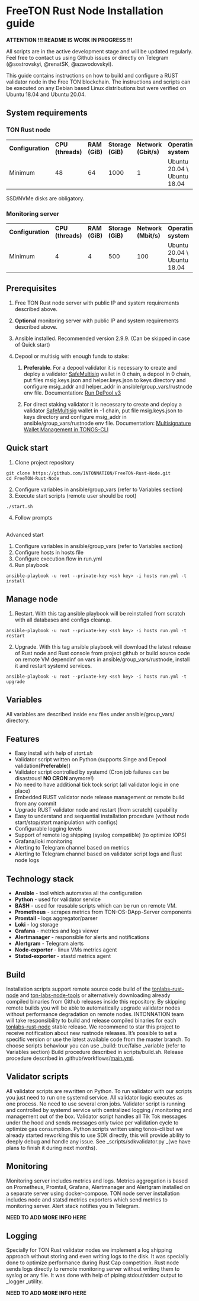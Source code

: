 
# **FreeTON Rust Node Installation guide**

**ATTENTION !!! README IS WORK IN PROGRESS !!!**

All scripts are in the active development stage and will be updated regularly. Feel free to contact us using Github issues or directly on Telegram (@sostrovskyi, @renatSK, @azavodovskyi).

This guide contains instructions on how to build and configure a RUST validator node in the Free TON blockchain. The instructions and scripts can be executed on any Debian based Linux distributions but were verified on Ubuntu 18.04 and Ubuntu 20.04.


## System requirements


### TON Rust node


<table>
  <tr>
   <td><strong>Configuration</strong>
   </td>
   <td><strong>CPU (threads)</strong>
   </td>
   <td><strong>RAM (GiB)</strong>
   </td>
   <td><strong>Storage (GiB)</strong>
   </td>
   <td><strong>Network (Gbit/s)</strong>
   </td>
   <td><strong>Operating system</strong>
   </td>
  </tr>
  <tr>
   <td>Minimum
   </td>
   <td>48
   </td>
   <td>64
   </td>
   <td>1000
   </td>
   <td>1
   </td>
   <td>Ubuntu 20.04 \
Ubuntu 18.04
   </td>
  </tr>
</table>


SSD/NVMe disks are obligatory.


### Monitoring server


<table>
  <tr>
   <td><strong>Configuration</strong>
   </td>
   <td><strong>CPU (threads)</strong>
   </td>
   <td><strong>RAM (GiB)</strong>
   </td>
   <td><strong>Storage (GiB)</strong>
   </td>
   <td><strong>Network (Mbit/s)</strong>
   </td>
   <td><strong>Operating system</strong>
   </td>
  </tr>
  <tr>
   <td>Minimum
   </td>
   <td>4
   </td>
   <td>4
   </td>
   <td>500
   </td>
   <td>100
   </td>
   <td>Ubuntu 20.04 \
Ubuntu 18.04
   </td>
  </tr>
</table>

## Prerequisites

1. Free TON Rust node server with public IP and system requirements described above.
2. **Optional** monitoring server with public IP and system requirements described above.
3. Ansible installed. Recommended version 2.9.9. (Can be skipped in case of Quick start)
4. Depool or multisig with enough funds to stake:

    1. **Preferable**. For a depool validator it is necessary to create and deploy a validator [SafeMultisig](https://github.com/tonlabs/ton-labs-contracts/tree/master/solidity/safemultisig) wallet in 0 chain, a depool in 0 chain, put files msig.keys.json and helper.keys.json to keys directory and configure msig_addr and helper_addr in ansible/group_vars/rustnode env file.
        Documentation: [Run DePool v3](https://docs.ton.dev/86757ecb2/p/04040b-run-depool-v3)

    2. For direct staking validator it is necessary to create and deploy a validator [SafeMultisig](https://github.com/tonlabs/ton-labs-contracts/tree/master/solidity/safemultisig) wallet in -1 chain, put file msig.keys.json to keys directory and configure msig_addr in ansible/group_vars/rustnode env file.
        Documentation: [Multisignature Wallet Management in TONOS-CLI](https://docs.ton.dev/86757ecb2/p/94921e-multisignature-wallet-management-in-tonos-cli)

## Quick start

1. Clone project repository 
```
git clone https://github.com/INTONNATION/FreeTON-Rust-Node.git
cd FreeTON-Rust-Node
```
2. Configure variables in ansible/group_vars (refer to Variables section)
3. Execute start scripts (remote user should be root)
```
./start.sh
```
4. Follow prompts

## 
Advanced start 

1. Configure variables in ansible/group_vars (refer to Variables section)
2. Configure hosts in hosts file
3. Configure execution flow in run.yml
4. Run playbook
```
ansible-playbook -u root --private-key <ssh key> -i hosts run.yml -t install
```

## Manage node

1. Restart. With this tag ansible playbook will be reinstalled from scratch with all databases and configs cleanup.
```
ansible-playbook -u root --private-key <ssh key> -i hosts run.yml -t restart
```
2. Upgrade. With this tag ansible playbook will download the latest release of Rust node and Rust console from project github or build source code on remote VM dependinf on vars in ansible/group_vars/rustnode, install it and restart systemd services.  
```
ansible-playbook -u root --private-key <ssh key> -i hosts run.yml -t upgrade
```

## Variables

All variables are described inside env files under ansible/group_vars/ directory.

## Features

*   Easy install with help of _start.sh_
*   Validator script written on Python (supports Singe and Depool validation(**Preferable**))
*   Validator script controlled by systemd (Cron job failures can be disastrous! **NO CRON** anymore!)
*   No need to have additional tick tock script (all validator logic in one place)
*   Embedded RUST validator node release management or remote build from any commit
*   Upgrade RUST validator node and restart (from scratch) capability
*   Easy to understand and sequential installation procedure (without node start/stop/start manipulation with configs)
*   Configurable logging levels
*   Support of remote log shipping (syslog compatible) (to optimize IOPS)
*   Grafana/loki monitoring
*   Alerting to Telegram channel based on metrics
*   Alerting to Telegram channel based on validator script logs and Rust node logs

## Technology stack

*   **Ansible** - tool which automates all the configuration
*   **Python** - used for validator service
*   **BASH** - used for reusable scripts which can be run on remote VM.
*   **Prometheus** - scrapes metrics from TON-OS-DApp-Server components
*   **Promtail** - logs aggregator/parser
*   **Loki** - log storage 
*   **Grafana** - metrics and logs viewer
*   **Alertmanager** - responsible for alerts and notifications
*   **Alertgram** - Telegram alerts
*   **Node-exporter** - linux VMs metrics agent
*   **Statsd-exporter** - stastd metrics agent

## Build

Installation scripts support remote source code build of the [tonlabs-rust-node](https://github.com/tonlabs/ton-labs-node) and [ton-labs-node-tools](https://github.com/tonlabs/ton-labs-node-tools) or alternatively downloading already compiled binaries from Github releases inside this repository. By skipping remote builds you will be able to automatically upgrade validator nodes without performance degradation on remote nodes. INTONNATION team will take responsibility to build and release compiled binaries for each [tonlabs-rust-node](https://github.com/tonlabs/ton-labs-node) stable release. We recommend to star this project to receive notification about new rustnode releases.
It’s possible to set a specific version or use the latest available code from the master branch. To choose scripts behaviour you can use _build: true/false _variable (refer to Variables section)
Build procedure described in scripts/build.sh. Release procedure described in .github/workflows/[main.yml](https://github.com/INTONNATION/FreeTON-Rust-Node/blob/main/.github/workflows/main.yml).

## Validator scripts

All validator scripts are rewritten on Python. To run validator with our scripts you just need to run one systemd service. All validator logic executes as one process. No need to use several cron jobs. Validator script is running and controlled by systemd service with centralized logging / monitoring and management out of the box. Validator script handles all Tik Tok messages under the hood and sends messages only twice per validation cycle to optimize gas consumption. Python scripts written using tonos-cli but we already started reworking this to use SDK directly, this will provide ability to deeply debug and handle any issue.  See _scripts/sdkvalidator.py _(we have plans to finish it during next months).


## Monitoring

Monitoring server includes metrics and logs. Metrics aggregation is based on Prometheus, Promtail, Grafana, Alertmanager and Alertgram installed on a separate server using docker-compose. TON node server  installation includes node and statsd metrics exporters which send metrics to monitoring server. Alert stack notifies you in Telegram.

**NEED TO ADD MORE INFO HERE**

##  Logging

Specially for TON Rust validator nodes we implement a log shipping approach without storing and even writing logs to the disk. It was specially done to optimize performance during Rust Cap competition. Rust node sends logs directly to remote monitoring server without writing them to syslog or any file. It was done with help of piping stdout/stderr output to _logger _utility.

**NEED TO ADD MORE INFO HERE**
